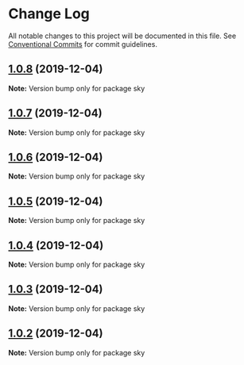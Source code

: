 # Change Log

All notable changes to this project will be documented in this file.
See [Conventional Commits](https://conventionalcommits.org) for commit guidelines.

## [1.0.8](https://github.com/siriwatknp/learn-lerna/compare/sky@1.0.7...sky@1.0.8) (2019-12-04)

**Note:** Version bump only for package sky





## [1.0.7](https://github.com/siriwatknp/learn-lerna/compare/sky@1.0.6...sky@1.0.7) (2019-12-04)

**Note:** Version bump only for package sky





## [1.0.6](https://github.com/siriwatknp/learn-lerna/compare/sky@1.0.5...sky@1.0.6) (2019-12-04)

**Note:** Version bump only for package sky





## [1.0.5](https://github.com/siriwatknp/learn-lerna/compare/sky@1.0.4...sky@1.0.5) (2019-12-04)

**Note:** Version bump only for package sky





## [1.0.4](https://github.com/siriwatknp/learn-lerna/compare/sky@1.0.3...sky@1.0.4) (2019-12-04)

**Note:** Version bump only for package sky





## [1.0.3](https://github.com/siriwatknp/learn-lerna/compare/sky@1.0.2...sky@1.0.3) (2019-12-04)

**Note:** Version bump only for package sky





## [1.0.2](https://github.com/siriwatknp/learn-lerna/compare/sky@1.0.1...sky@1.0.2) (2019-12-04)

**Note:** Version bump only for package sky
